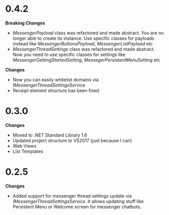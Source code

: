 

# 0.4.2

**Breaking Changes**

* *MessengerPayload* class was refactored and made abstract. You are no longer able to create its instance. Use specific classes for payloads instead like *MessengerButtonsPayload*, *MessengerListPayload* etc
* *MessengerThreadSettings* class was refactored and made abstract. Now you need to use specific classes for settings like *MessengerGettingStartedSetting*, *MessegerPersistentMenuSetting* etc

**Changes**

* Now you can easily whitelist domains via *IMessengerThreadSettingsService*
* Receipt element structure has been fixed

# 0.3.0

**Changes**
* Moved to .NET Standard Library 1.6
* Updated project structure to VS2017 (just because I can)
* Web Views
* List Templates

# 0.2.5

**Changes**

* Added support for messenger thread settings update via *IMessengerThreadSettingsService*. It allows updating stuff like Persistent Menu or Welcome screen for messenger chatbots.